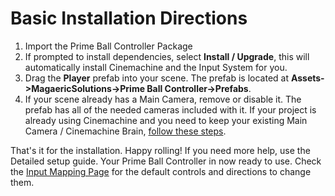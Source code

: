 # Basic Installation Directions

1.  Import the Prime Ball Controller Package
2.  If prompted to install dependencies, select **Install / Upgrade**, this will automatically install Cinemachine and the Input System for you. 
3.  Drag the **Player** prefab into your scene.  The prefab is located at **Assets->MagaericSolutions->Prime Ball Controller->Prefabs**.
4.  If your scene already has a Main Camera, remove or disable it.  The prefab has all of the needed cameras included with it.  If your project is already using Cinemachine and you need to keep your existing Main Camera / Cinemachine Brain, 
[follow these steps](../installation-previous-cinemachine).

That's it for the installation.  Happy rolling!  If you need more help, use the Detailed setup guide.
Your Prime Ball Controller in now ready to use.  Check the [Input Mapping Page](../../controller_options/input-mapping) for the default controls and directions to change them.